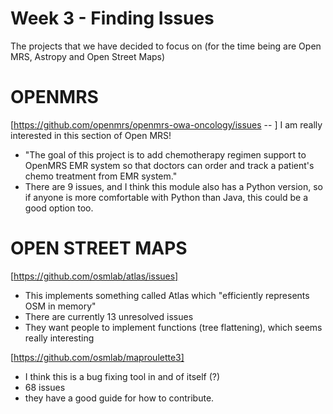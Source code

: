 ---
---
# Week 3 - Finding Issues 

The projects that we have decided to focus on (for the time being are Open MRS, Astropy and Open Street Maps)

# OPENMRS 

[https://github.com/openmrs/openmrs-owa-oncology/issues -- ]
I am really interested in this section of Open MRS!
- "The goal of this project is to add chemotherapy regimen support to OpenMRS EMR system so that doctors can order and track a patient's chemo treatment from EMR system."
- There are 9 issues, and I think this module also has a Python version, so if anyone is more comfortable with Python than Java, this could be a good option too.

# OPEN STREET MAPS 
[https://github.com/osmlab/atlas/issues]
- This implements something called Atlas which "efficiently represents OSM in memory"
- There are currently 13 unresolved issues
- They want people to implement functions (tree flattening), which seems really interesting 

[https://github.com/osmlab/maproulette3]
- I think this is a bug fixing tool in and of itself (?)
- 68 issues 
- they have a good guide for how to contribute.
